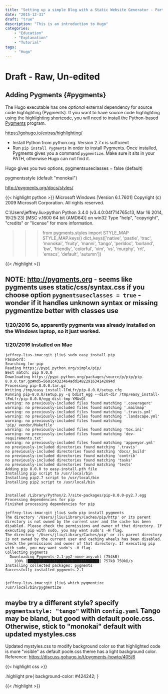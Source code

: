 ```yaml
---
title: "Setting up a simple Blog with a Static Website Generator - Part 8: Hugo Code Block Syntax Highlighting with Pygments"
date: "2015-12-31"
draft: "true"
description: "This is an introduction to Hugo"
categories:
    - "Education"
    - "Explanation"
    - "Tutorial"
tags:
    - "Hugo"
---
```


# Draft - Raw, Un-edited

## Adding Pygments {#pygments}

The Hugo executable has one *optional* external dependency for source code highlighting (Pygments).  If you want to have source code highlighting using the [highlighting shortcode](https://gohugo.io/extras/highlighting/), you will need to install the Python-based [Pygments](http://pygments.org) program.


https://gohugo.io/extras/highlighting/

- Install Python from python.org.  Version 2.7.x is sufficient
- Run `pip install Pygments` in order to install Pygments.  Once installed, Pygments gives you a command `pygmentize`.  Make sure it sits in your PATH, otherwise Hugo can not find it.

Hugo gives you two options,
pygmentsuseclasses = false (default)

pygmentsstyle (default "monokai")


http://pygments.org/docs/styles/

{{< highlight python >}}
Microsoft Windows [Version 6.1.7601]
Copyright (c) 2009 Microsoft Corporation.  All rights reserved.

C:\Users\jeffrey.liu>python
Python 3.4.0 (v3.4.0:04f714765c13, Mar 16 2014, 19:25:23) [MSC v.1600 64 bit (AMD64)] on win32
Type "help", "copyright", "credits" or "license" for more information.
>>> from pygments.styles import STYLE_MAP
>>> STYLE_MAP.keys()
dict_keys(['native', 'pastie', 'trac', 'monokai', 'fruity', 'manni', 'tango', 'perldoc', 'borland', 'bw', 'friendly', 'colorful', 'vim', 'vs', 'murphy', 'rrt',
'emacs', 'default', 'autumn'])
>>>
{{< /highlight >}}

## NOTE: http://pygments.org  - seems like pygments uses static/css/syntax.css if you choose option `pygmentsuseclasses = true`   - wonder if it handles unknown syntax or missing pygmentize better with classes use

### 1/20/2016 So, apparently pygments was already installed on the Windows laptop, so it just worked.  

### 1/20/2016 Installed on Mac
```
jeffrey-lius-imac:git jliu$ sudo easy_install pip
Password:
Searching for pip
Reading https://pypi.python.org/simple/pip/
Best match: pip 8.0.0
Downloading https://pypi.python.org/packages/source/p/pip/pip-8.0.0.tar.gz#md5=5601c4323464add1482291634142894d
Processing pip-8.0.0.tar.gz
Writing /tmp/easy_install-lFmLfr/pip-8.0.0/setup.cfg
Running pip-8.0.0/setup.py -q bdist_egg --dist-dir /tmp/easy_install-lFmLfr/pip-8.0.0/egg-dist-tmp-YMAvQl
warning: no previously-included files found matching '.coveragerc'
warning: no previously-included files found matching '.mailmap'
warning: no previously-included files found matching '.travis.yml'
warning: no previously-included files found matching '.landscape.yml'
warning: no previously-included files found matching 'pip/_vendor/Makefile'
warning: no previously-included files found matching 'tox.ini'
warning: no previously-included files found matching 'dev-requirements.txt'
warning: no previously-included files found matching 'appveyor.yml'
no previously-included directories found matching '.travis'
no previously-included directories found matching 'docs/_build'
no previously-included directories found matching 'contrib'
no previously-included directories found matching 'tasks'
no previously-included directories found matching 'tests'
Adding pip 8.0.0 to easy-install.pth file
Installing pip script to /usr/local/bin
Installing pip2.7 script to /usr/local/bin
Installing pip2 script to /usr/local/bin


Installed /Library/Python/2.7/site-packages/pip-8.0.0-py2.7.egg
Processing dependencies for pip
Finished processing dependencies for pip

jeffrey-lius-imac:git jliu$ sudo pip install pygments
The directory '/Users/jliu/Library/Caches/pip/http' or its parent directory is not owned by the current user and the cache has been disabled. Please check the permissions and owner of that directory. If executing pip with sudo, you may want sudo's -H flag.
The directory '/Users/jliu/Library/Caches/pip' or its parent directory is not owned by the current user and caching wheels has been disabled. check the permissions and owner of that directory. If executing pip with sudo, you may want sudo's -H flag.
Collecting pygments
  Downloading Pygments-2.1-py2-none-any.whl (754kB)
    100% |████████████████████████████████| 757kB 750kB/s
Installing collected packages: pygments
Successfully installed pygments-2.1


jeffrey-lius-imac:git jliu$ which pygmentize
/usr/local/bin/pygmentize
```


## maybe try a different style? specify `pygmentsstyle: "tango"` within `config.yaml`  Tango may be bland, but good with default poole.css.   Otherwise, stick to "monokai" default with updated mystyles.css

Updated mystyles.css  to modify background color so that highlighted code is more "visible" as default poole.css theme has a light background color.  Reference: https://discuss.gohugo.io/t/pygments-howto/405/6

{{< highlight css >}}

.highlight pre{
  background-color: #424242;
}

{{< /highlight >}}
